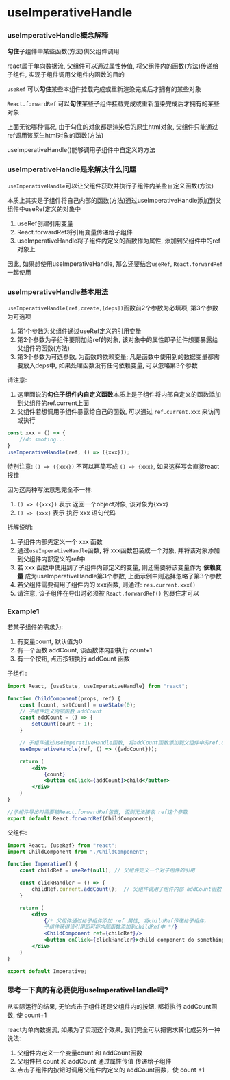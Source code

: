 # useImperativeHandle

### useImperativeHandle概念解释

**勾住**子组件中某些函数(方法)供父组件调用

react属于单向数据流, 父组件可以通过属性传值, 将父组件内的函数(方法)传递给子组件, 实现子组件调用父组件内函数的目的

`useRef` 可以**勾住**某些本组件挂载完成或重新渲染完成后才拥有的某些对象

`React.forwardRef` 可以**勾住**某些子组件挂载完成或重新渲染完成后才拥有的某些对象

上面无论哪种情况, 由于勾住的对象都是渲染后的原生html对象, 父组件只能通过ref调用该原生html对象的函数(方法)

useImperativeHandle()能够调用子组件中自定义的方法

### useImperativeHandle是来解决什么问题

`useImperativeHandle`可以让父组件获取并执行子组件内某些自定义函数(方法)

本质上其实是子组件将自己内部的函数(方法)通过useImperativeHandle添加到父组件中useRef定义的对象中

1. useRef创建引用变量
2. React.forwardRef将引用变量传递给子组件
3. useImperativeHandle将子组件内定义的函数作为属性, 添加到父组件中的ref对象上

因此, 如果想使用useImperativeHandle, 那么还要结合`useRef`, `React.forwardRef`一起使用

### useImperativeHandle基本用法

`useImperativeHandle(ref,create,[deps])`函数前2个参数为必填项, 第3个参数为可选项

1. 第1个参数为父组件通过useRef定义的引用变量
2. 第2个参数为子组件要附加给ref的对象, 该对象中的属性即子组件想要暴露给父组件的函数(方法)
3. 第3个参数为可选参数, 为函数的依赖变量; 凡是函数中使用到的数据变量都需要放入deps中, 如果处理函数没有任何依赖变量, 可以忽略第3个参数

请注意:

1. 这里面说的**勾住子组件内自定义函数**本质上是子组件将内部自定义的函数添加到父组件的ref.current上面
2. 父组件若想调用子组件暴露给自己的函数, 可以通过 `ref.current.xxx` 来访问或执行

```jsx
const xxx = () => {
    //do smoting...
}
useImperativeHandle(ref, () => ({xxx}));
```

特别注意: `() => ({xxx})` 不可以再简写成 `() => {xxx}`, 如果这样写会直接react报错

因为这两种写法意思完全不一样:

1. `() => ({xxx})` 表示 返回一个object对象, 该对象为{xxx}
2. `() => {xxx}` 表示 执行 xxx 语句代码

拆解说明:

1. 子组件内部先定义一个 xxx 函数
2. 通过`useImperativeHandle`函数, 将 xxx函数包装成一个对象, 并将该对象添加到父组件内部定义的ref中
3. 若 xxx 函数中使用到了子组件内部定义的变量, 则还需要将该变量作为 **依赖变量** 成为useImperativeHandle第3个参数, 上面示例中则选择忽略了第3个参数
4. 若父组件需要调用子组件内的 xxx函数, 则通过: `res.current.xxx()`
5. 请注意, 该子组件在导出时必须被 `React.forwardRef()` 包裹住才可以

### Example1

若某子组件的需求为:

1. 有变量count, 默认值为0
2. 有一个函数 addCount, 该函数体内部执行 count+1
3. 有一个按钮, 点击按钮执行 addCount 函数

子组件:

```jsx
import React, {useState, useImperativeHandle} from "react";

function ChildComponent(props, ref) {
    const [count, setCount] = useState(0);
    // 子组件定义内部函数 addCount
    const addCount = () => {
        setCount(count + 1);
    }

    // 子组件通过useImperativeHandle函数, 将addCount函数添加到父组件中的ref.current中
    useImperativeHandle(ref, () => ({addCount}));

    return (
        <div>
            {count}
            <button onClick={addCount}>child</button>
        </div>
    )
}

//子组件导出时需要被React.forwardRef包裹, 否则无法接收 ref这个参数
export default React.forwardRef(ChildComponent);
```

父组件:

```jsx
import React, {useRef} from "react";
import ChildComponent from "./ChildComponent";

function Imperative() {
    const childRef = useRef(null); // 父组件定义一个对子组件的引用

    const clickHandler = () => {
        childRef.current.addCount();  // 父组件调用子组件内部 addCount函数
    }

    return (
        <div>
            {/* 父组件通过给子组件添加 ref 属性, 将childRef传递给子组件，
            子组件获得该引用即可将内部函数添加到childRef中 */}
            <ChildComponent ref={childRef}/>
            <button onClick={clickHandler}>child component do something</button>
        </div>
    )
}

export default Imperative;
```

### 思考一下真的有必要使用useImperativeHandle吗?

从实际运行的结果, 无论点击子组件还是父组件内的按钮, 都将执行 addCount函数, 使 count+1

react为单向数据流, 如果为了实现这个效果, 我们完全可以把需求转化成另外一种说法:

1. 父组件内定义一个变量count 和 addCount函数
2. 父组件把 count 和 addCount 通过属性传值 传递给子组件
3. 点击子组件内按钮时调用父组件内定义的 addCount函数，使 count +1

